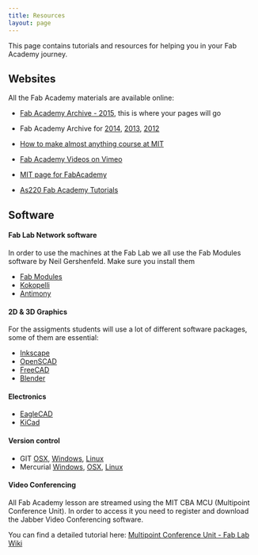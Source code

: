 ```yaml
---
title: Resources
layout: page
---
```


This page contains tutorials and resources for helping you in your Fab Academy journey.


## Websites

All the Fab Academy materials are available online:

* [Fab Academy Archive - 2015](http://fabacademy.org/archives/2015/), this is where your pages will go

* Fab Academy Archive for  [2014](http://fabacademy.org/archives/2014/), [2013](http://fabacademy.org/archives/2013/), [2012](http://academy.cba.mit.edu/2012/)

* [How to make almost anything course at MIT](http://fab.cba.mit.edu/classes/863.14/)

* [Fab Academy Videos on Vimeo](http://vimeo.com/fabacademy)

* [MIT page for FabAcademy](http://academy.cba.mit.edu/about/)

* [As220 Fab Academy Tutorials](http://academy.cba.mit.edu/content/tutorials/akf/)


## Software

#### Fab Lab Network software

In order to use the machines at the Fab Lab we all use the Fab Modules software by Neil Gershenfeld. Make sure you install them

* [Fab Modules](http://kokompe.cba.mit.edu)
* [Kokopelli](https://github.com/mkeeter/kokopelli)
* [Antimony](https://github.com/mkeeter/antimony)


#### 2D & 3D Graphics 
For the assigments students will use a lot of different software packages, some of them are essential:

* [Inkscape](http://inkscape.org)
* [OpenSCAD](http://www.openscad.org)
* [FreeCAD](http://www.freecadweb.org)
* [Blender](http://www.blender.org)

#### Electronics
* [EagleCAD](http://www.cadsoftusa.com)
* [KiCad](http://www.kicad-pcb.org/display/KICAD/KiCad+EDA+Software+Suite)

#### Version control

* GIT [OSX](http://code.google.com/p/git-osx-installer/downloads/list?can=3), [Windows](http://msysgit.github.io/), [Linux](http://git-scm.com/downloads)
* Mercurial [Windows](http://tortoisehg.bitbucket.org/download/index.html), [OSX](http://mercurial.selenic.com/downloads), [Linux](http://mercurial.selenic.com/downloads)



#### Video Conferencing

All Fab Academy lesson are streamed using the MIT CBA MCU (Multipoint Conference Unit). In order to access it you need to register and download the Jabber Video Conferencing software.

You can find a detailed tutorial here: [Multipoint Conference Unit - Fab Lab Wiki](http://wiki.fablab.is/wiki/Multipoint_Conference_Unit_(MCU))